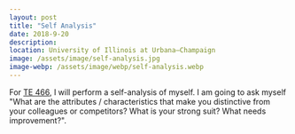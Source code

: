 ```yaml
---
layout: post
title: "Self Analysis"
date: 2018-9-20
description: 
location: University of Illinois at Urbana–Champaign
image: /assets/image/self-analysis.jpg
image-webp: /assets/image/webp/self-analysis.webp
---
```


For [TE 466](https://tec.illinois.edu/academics/course/TE466), I will perform a self-analysis of myself. I am going to ask myself "What are the attributes / characteristics that make you distinctive from your colleagues or competitors? What is your strong suit? What needs improvement?".
